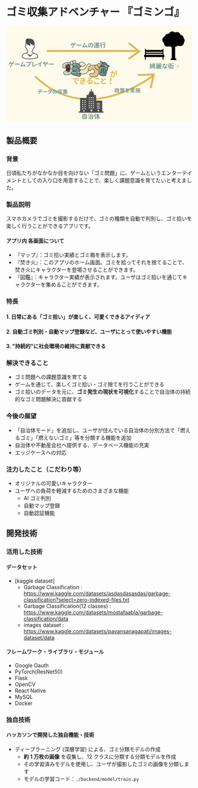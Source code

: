 # ゴミ収集アドベンチャー 『ゴミンゴ』

![Logo](/img/image.png)

## 製品概要

### 背景

日頃私たちがなかなか目を向けない「ゴミ問題」に、ゲームというエンターテイメントとしての入り口を用意することで、楽しく課題意識を育てたいと考えました。

### 製品説明

スマホカメラでゴミを撮影するだけで、ゴミの種類を自動で判別し、ゴミ拾いを楽しく行うことができるアプリです。

#### アプリ内 各画面について

- 『マップ』：ゴミ拾い実績とゴミ箱を表示します。
- 『焚き火』：このアプリのホーム画面。ゴミを拾ってそれを捨てることで、焚き火にキャラクターを登場させることができます。
- 『図鑑』：キャラクター実績が表示されます。ユーザはゴミ拾いを通じてキャラクターを集めることができます。

### 特長

#### 1. 日常にある「ゴミ拾い」が楽しく、可愛くできるアイディア

#### 2. 自動ゴミ判別・自動マップ登録など、ユーザにとって使いやすい機能

#### 3. "持続的"に社会環境の維持に貢献できる

### 解決できること

- ゴミ問題への課題意識を育てる
- ゲームを通じて、楽しくゴミ拾い・ゴミ捨てを行うことができる
- ゴミ拾いのデータを元に、**ゴミ発生の現状を可視化**することで自治体の持続的なゴミ問題解決に貢献する

### 今後の展望

- 「自治体モード」を追加し、ユーザが住んでいる自治体の分別方法で「燃えるゴミ」「燃えないゴミ」等を分類する機能を追加
- 自治体や不動産会社へ提供する、データベース機能の充実
- エッジケースへの対応

### 注力したこと（こだわり等）

- オリジナルの可愛いキャラクター
- ユーザへの負荷を軽減するためのさまざまな機能
  - AI ゴミ判別
  - 自動マップ登録
  - 自動認証機能

## 開発技術

### 活用した技術

#### データセット

- [kaggle dataset]
  - Garbage Classification : https://www.kaggle.com/datasets/asdasdasasdas/garbage-classification?select=zero-indexed-files.txt
  - Garbage Classification(12 classes) : https://www.kaggle.com/datasets/mostafaabla/garbage-classification/data
  - images dataset : https://www.kaggle.com/datasets/pavansanagapati/images-dataset/data

#### フレームワーク・ライブラリ・モジュール

- Google Oauth
- PyTorch(ResNet50)
- Flask
- OpenCV
- React Native
- MySQL
- Docker

### 独自技術

#### ハッカソンで開発した独自機能・技術

- ディープラーニング (深層学習) による、ゴミ分類モデルの作成
  - **約 1 万枚の画像** を収集し、12 クラスに分類する分類モデルを作成
  - その学習済みモデルを使用し、ユーザが撮影したゴミの画像を分類します
  - モデルの学習コード：`./backend/model/train.py`
